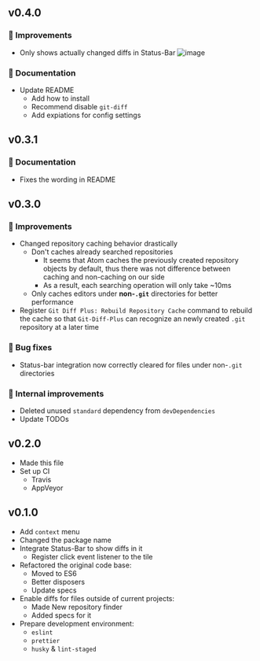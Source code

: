 ## v0.4.0

### :tada: Improvements

- Only shows actually changed diffs in Status-Bar
![image](https://user-images.githubusercontent.com/40514306/60886819-da6a5180-a28d-11e9-99d6-9ba1ee658cd5.png)

### :book: Documentation

- Update README
    * Add how to install
    * Recommend disable `git-diff`
    * Add expiations for config settings


## v0.3.1

### :book: Documentation

- Fixes the wording in README


## v0.3.0

### :tada: Improvements

- Changed repository caching behavior drastically
    * Don't caches already searched repositories
        + It seems that Atom caches the previously created repository objects by default, thus there was not difference between caching and non-caching on our side
        + As a result, each searching operation will only take ~10ms
    * Only caches editors under **non-`.git`** directories for better performance
- Register `Git Diff Plus: Rebuild Repository Cache` command to rebuild the cache so that `Git-Diff-Plus` can recognize an newly created `.git` repository at a later time

### :bug: Bug fixes

- Status-bar integration now correctly cleared for files under non-`.git` directories

### :construction_worker: Internal improvements

- Deleted unused `standard` dependency from `devDependencies`
- Update TODOs


## v0.2.0

- Made this file
- Set up CI
    * Travis
    * AppVeyor


## v0.1.0

- Add `context` menu
- Changed the package name
- Integrate Status-Bar to show diffs in it
    * Register click event listener to the tile
- Refactored the original code base:
    * Moved to ES6
    * Better disposers
    * Update specs
- Enable diffs for files outside of current projects:
    * Made New repository finder
    * Added specs for it
- Prepare development environment:
    * `eslint`
    * `prettier`
    * `husky` & `lint-staged`
